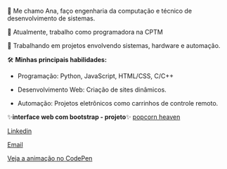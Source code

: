 👋 Me chamo Ana, faço engenharia da computação e técnico de desenvolvimento de sistemas.

👀 Atualmente, trabalho como programadora na CPTM 

🔧 Trabalhando em projetos envolvendo sistemas, hardware e automação.

  
🛠️ **Minhas principais habilidades:**

- Programação: Python, JavaScript, HTML/CSS, C/C++

- Desenvolvimento Web: Criação de sites dinâmicos.

- Automação: Projetos eletrônicos como carrinhos de controle remoto.

✨**interface web com bootstrap - projeto**✨
[popcorn heaven](anasant3s.github.io/site-teste1/)


[Linkedin](https://www.linkedin.com/in/anacsdp777/)

[Email](annasantos4530@gmail.com)

[Veja a animação no CodePen](
https://codepen.io/pen?template=RNbvbab
)



<!---
anasant3s/anasant3s is a ✨ special ✨ repository because its `README.md` (this file) appears on your GitHub profile.
You can click the Preview link to take a look at your changes.
--->
